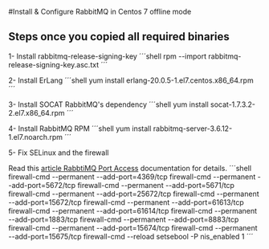 #Install & Configure RabbitMQ in Centos 7 offline mode

## Steps once you copied all required binaries

1- Install rabbitmq-release-signing-key
´´´shell
rpm --import rabbitmq-release-signing-key.asc.txt
´´´

2- Install ErLang
´´´shell
yum install erlang-20.0.5-1.el7.centos.x86_64.rpm
´´´

3- Install SOCAT RabbitMQ's dependency
´´´shell
yum install socat-1.7.3.2-2.el7.x86_64.rpm
´´´

4- Install RabbitMQ RPM
´´´shell
yum install rabbitmq-server-3.6.12-1.el7.noarch.rpm
´´´

5- Fix SELinux and the firewall

Read this [article RabbtiMQ Port Access](http://www.rabbitmq.com/networking.html#selinux-ports) documentation for details.
´´´shell
firewall-cmd --permanent --add-port=4369/tcp
firewall-cmd --permanent --add-port=5672/tcp
firewall-cmd --permanent --add-port=5671/tcp
firewall-cmd --permanent --add-port=25672/tcp
firewall-cmd --permanent --add-port=15672/tcp
firewall-cmd --permanent --add-port=61613/tcp
firewall-cmd --permanent --add-port=61614/tcp
firewall-cmd --permanent --add-port=1883/tcp
firewall-cmd --permanent --add-port=8883/tcp
firewall-cmd --permanent --add-port=15674/tcp
firewall-cmd --permanent --add-port=15675/tcp
firewall-cmd --reload
setsebool -P nis_enabled 1
´´´
